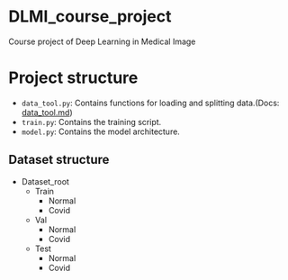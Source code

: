 # DLMI_course_project
Course project of Deep Learning in Medical Image

# Project structure

- `data_tool.py`: Contains functions for loading and splitting data.(Docs: [data_tool.md](docs/data_tool.md))
- `train.py`: Contains the training script.
- `model.py`: Contains the model architecture.

## Dataset structure

- Dataset_root
    - Train
        - Normal
        - Covid
    - Val
        - Normal
        - Covid
    - Test
        - Normal
        - Covid